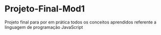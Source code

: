 # Projeto-Final-Mod1
 Projeto final para por em prática todos os conceitos aprendidos referente a linguagem de programação JavaScript
